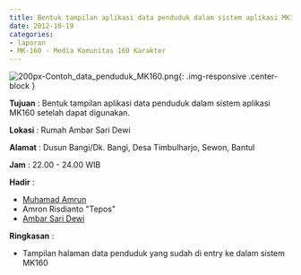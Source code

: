 ```yaml
---
title: Bentuk tampilan aplikasi data penduduk dalam sistem aplikasi MK160 setelah dapat digunakan.
date: 2012-10-19
categories:
- laporan
- MK-160 - Media Komunitas 160 Karakter
---
```


![200px-Contoh_data_penduduk_MK160.png](/uploads/200px-Contoh_data_penduduk_MK160.png){: .img-responsive .center-block }

**Tujuan** : Bentuk tampilan aplikasi data penduduk dalam sistem aplikasi MK160 setelah dapat digunakan.

**Lokasi** : Rumah Ambar Sari Dewi 

**Alamat** : Dusun Bangi/Dk. Bangi, Desa Timbulharjo, Sewon, Bantul 

**Jam** : 22.00 - 24.00 WIB   

**Hadir** : 
* [Muhamad Amrun](http://wiki.ciptamedia.org/wiki/Muhamad_Amrun)
* Amron Risdianto "Tepos"
* [Ambar Sari Dewi](http://wiki.ciptamedia.org/wiki/Ambar_Sari_Dewi)

**Ringkasan** : 
* Tampilan halaman data penduduk yang sudah di entry ke dalam sistem MK160
